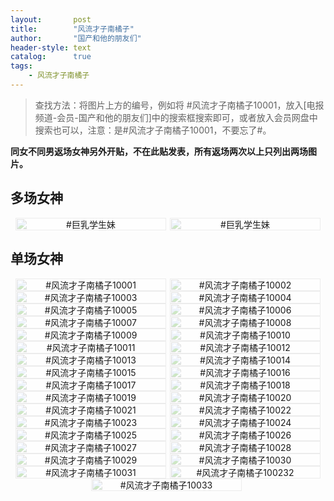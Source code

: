 ```yaml
---
layout:       post
title:        "风流才子南橘子"
author:       "国产和他的朋友们"
header-style: text
catalog:      true
tags:
    - 风流才子南橘子
---
```


> 查找方法：将图片上方的编号，例如将 #风流才子南橘子10001，放入[电报频道-会员-国产和他的朋友们]中的搜索框搜索即可，或者放入会员网盘中搜索也可以，注意：是#风流才子南橘子10001，不要忘了#。

**同女不同男返场女神另外开贴，不在此贴发表，所有返场两次以上只列出两场图片。**

## 多场女神

<div style="display: flex; justify-content: center;">
    <div style="position: relative; width: 48%; margin-right: 1%;">
        <img src="https://tanhuawanrenmigroup.top/fengliucaizinanjuzi/fengliucaizinanjuzi20001.jpg" style="width: 100%;"/>
        <div style="position: absolute; top: 0; left: 0; width: 100%; text-align: center; background-color: rgba(255, 255, 255, 0.7); font-size: 14px;">
            #巨乳学生妹
        </div>
    </div>
    <div style="position: relative; width: 48%;">
        <img src="https://tanhuawanrenmigroup.top/fengliucaizinanjuzi/fengliucaizinanjuzi20002.jpg" style="width: 100%;"/>
        <div style="position: absolute; top: 0; left: 0; width: 100%; text-align: center; background-color: rgba(255, 255, 255, 0.7); font-size: 14px;">
            #巨乳学生妹
        </div>
    </div>
</div>

## 单场女神

<div style="display: flex; justify-content: center;">
    <div style="position: relative; width: 48%; margin-right: 1%;">
        <img src="https://tanhuawanrenmigroup.top/fengliucaizinanjuzi/fengliucaizinanjuzi10001.jpg" style="width: 100%;"/>
        <div style="position: absolute; top: 0; left: 0; width: 100%; text-align: center; background-color: rgba(255, 255, 255, 0.7); font-size: 14px;">
            #风流才子南橘子10001
        </div>
    </div>
    <div style="position: relative; width: 48%;">
        <img src="https://tanhuawanrenmigroup.top/fengliucaizinanjuzi/fengliucaizinanjuzi10002.jpg" style="width: 100%;"/>
        <div style="position: absolute; top: 0; left: 0; width: 100%; text-align: center; background-color: rgba(255, 255, 255, 0.7); font-size: 14px;">
            #风流才子南橘子10002
        </div>
    </div>
</div>

<div style="display: flex; justify-content: center;">
    <div style="position: relative; width: 48%; margin-right: 1%;">
        <img src="https://tanhuawanrenmigroup.top/fengliucaizinanjuzi/fengliucaizinanjuzi10003.jpg" style="width: 100%;"/>
        <div style="position: absolute; top: 0; left: 0; width: 100%; text-align: center; background-color: rgba(255, 255, 255, 0.7); font-size: 14px;">
            #风流才子南橘子10003
        </div>
    </div>
    <div style="position: relative; width: 48%;">
        <img src="https://tanhuawanrenmigroup.top/fengliucaizinanjuzi/fengliucaizinanjuzi10004.jpg" style="width: 100%;"/>
        <div style="position: absolute; top: 0; left: 0; width: 100%; text-align: center; background-color: rgba(255, 255, 255, 0.7); font-size: 14px;">
            #风流才子南橘子10004
        </div>
    </div>
</div>

<div style="display: flex; justify-content: center;">
    <div style="position: relative; width: 48%; margin-right: 1%;">
        <img src="https://tanhuawanrenmigroup.top/fengliucaizinanjuzi/fengliucaizinanjuzi10005.jpg" style="width: 100%;"/>
        <div style="position: absolute; top: 0; left: 0; width: 100%; text-align: center; background-color: rgba(255, 255, 255, 0.7); font-size: 14px;">
            #风流才子南橘子10005
        </div>
    </div>
    <div style="position: relative; width: 48%;">
        <img src="https://tanhuawanrenmigroup.top/fengliucaizinanjuzi/fengliucaizinanjuzi10006.jpg" style="width: 100%;"/>
        <div style="position: absolute; top: 0; left: 0; width: 100%; text-align: center; background-color: rgba(255, 255, 255, 0.7); font-size: 14px;">
            #风流才子南橘子10006
        </div>
    </div>
</div>

<div style="display: flex; justify-content: center;">
    <div style="position: relative; width: 48%; margin-right: 1%;">
        <img src="https://tanhuawanrenmigroup.top/fengliucaizinanjuzi/fengliucaizinanjuzi10007.jpg" style="width: 100%;"/>
        <div style="position: absolute; top: 0; left: 0; width: 100%; text-align: center; background-color: rgba(255, 255, 255, 0.7); font-size: 14px;">
            #风流才子南橘子10007
        </div>
    </div>
    <div style="position: relative; width: 48%;">
        <img src="https://tanhuawanrenmigroup.top/fengliucaizinanjuzi/fengliucaizinanjuzi10008.jpg" style="width: 100%;"/>
        <div style="position: absolute; top: 0; left: 0; width: 100%; text-align: center; background-color: rgba(255, 255, 255, 0.7); font-size: 14px;">
            #风流才子南橘子10008
        </div>
    </div>
</div>

<div style="display: flex; justify-content: center;">
    <div style="position: relative; width: 48%; margin-right: 1%;">
        <img src="https://tanhuawanrenmigroup.top/fengliucaizinanjuzi/fengliucaizinanjuzi10009.jpg" style="width: 100%;"/>
        <div style="position: absolute; top: 0; left: 0; width: 100%; text-align: center; background-color: rgba(255, 255, 255, 0.7); font-size: 14px;">
            #风流才子南橘子10009
        </div>
    </div>
    <div style="position: relative; width: 48%;">
        <img src="https://tanhuawanrenmigroup.top/fengliucaizinanjuzi/fengliucaizinanjuzi10010.jpg" style="width: 100%;"/>
        <div style="position: absolute; top: 0; left: 0; width: 100%; text-align: center; background-color: rgba(255, 255, 255, 0.7); font-size: 14px;">
            #风流才子南橘子10010
        </div>
    </div>
</div>

<div style="display: flex; justify-content: center;">
    <div style="position: relative; width: 48%; margin-right: 1%;">
        <img src="https://tanhuawanrenmigroup.top/fengliucaizinanjuzi/fengliucaizinanjuzi10011.jpg" style="width: 100%;"/>
        <div style="position: absolute; top: 0; left: 0; width: 100%; text-align: center; background-color: rgba(255, 255, 255, 0.7); font-size: 14px;">
            #风流才子南橘子10011
        </div>
    </div>
    <div style="position: relative; width: 48%;">
        <img src="https://tanhuawanrenmigroup.top/fengliucaizinanjuzi/fengliucaizinanjuzi10012.jpg" style="width: 100%;"/>
        <div style="position: absolute; top: 0; left: 0; width: 100%; text-align: center; background-color: rgba(255, 255, 255, 0.7); font-size: 14px;">
            #风流才子南橘子10012
        </div>
    </div>
</div>

<div style="display: flex; justify-content: center;">
    <div style="position: relative; width: 48%; margin-right: 1%;">
        <img src="https://tanhuawanrenmigroup.top/fengliucaizinanjuzi/fengliucaizinanjuzi10013.jpg" style="width: 100%;"/>
        <div style="position: absolute; top: 0; left: 0; width: 100%; text-align: center; background-color: rgba(255, 255, 255, 0.7); font-size: 14px;">
            #风流才子南橘子10013
        </div>
    </div>
    <div style="position: relative; width: 48%;">
        <img src="https://tanhuawanrenmigroup.top/fengliucaizinanjuzi/fengliucaizinanjuzi10014.jpg" style="width: 100%;"/>
        <div style="position: absolute; top: 0; left: 0; width: 100%; text-align: center; background-color: rgba(255, 255, 255, 0.7); font-size: 14px;">
            #风流才子南橘子10014
        </div>
    </div>
</div>

<div style="display: flex; justify-content: center;">
    <div style="position: relative; width: 48%; margin-right: 1%;">
        <img src="https://tanhuawanrenmigroup.top/fengliucaizinanjuzi/fengliucaizinanjuzi10015.jpg" style="width: 100%;"/>
        <div style="position: absolute; top: 0; left: 0; width: 100%; text-align: center; background-color: rgba(255, 255, 255, 0.7); font-size: 14px;">
            #风流才子南橘子10015
        </div>
    </div>
    <div style="position: relative; width: 48%;">
        <img src="https://tanhuawanrenmigroup.top/fengliucaizinanjuzi/fengliucaizinanjuzi10016.jpg" style="width: 100%;"/>
        <div style="position: absolute; top: 0; left: 0; width: 100%; text-align: center; background-color: rgba(255, 255, 255, 0.7); font-size: 14px;">
            #风流才子南橘子10016
        </div>
    </div>
</div>

<div style="display: flex; justify-content: center;">
    <div style="position: relative; width: 48%; margin-right: 1%;">
        <img src="https://tanhuawanrenmigroup.top/fengliucaizinanjuzi/fengliucaizinanjuzi10017.jpg" style="width: 100%;"/>
        <div style="position: absolute; top: 0; left: 0; width: 100%; text-align: center; background-color: rgba(255, 255, 255, 0.7); font-size: 14px;">
            #风流才子南橘子10017
        </div>
    </div>
    <div style="position: relative; width: 48%;">
        <img src="https://tanhuawanrenmigroup.top/fengliucaizinanjuzi/fengliucaizinanjuzi10018.jpg" style="width: 100%;"/>
        <div style="position: absolute; top: 0; left: 0; width: 100%; text-align: center; background-color: rgba(255, 255, 255, 0.7); font-size: 14px;">
            #风流才子南橘子10018
        </div>
    </div>
</div>

<div style="display: flex; justify-content: center;">
    <div style="position: relative; width: 48%; margin-right: 1%;">
        <img src="https://tanhuawanrenmigroup.top/fengliucaizinanjuzi/fengliucaizinanjuzi10019.jpg" style="width: 100%;"/>
        <div style="position: absolute; top: 0; left: 0; width: 100%; text-align: center; background-color: rgba(255, 255, 255, 0.7); font-size: 14px;">
            #风流才子南橘子10019
        </div>
    </div>
    <div style="position: relative; width: 48%;">
        <img src="https://tanhuawanrenmigroup.top/fengliucaizinanjuzi/fengliucaizinanjuzi10020.jpg" style="width: 100%;"/>
        <div style="position: absolute; top: 0; left: 0; width: 100%; text-align: center; background-color: rgba(255, 255, 255, 0.7); font-size: 14px;">
            #风流才子南橘子10020
        </div>
    </div>
</div>

<div style="display: flex; justify-content: center;">
    <div style="position: relative; width: 48%; margin-right: 1%;">
        <img src="https://tanhuawanrenmigroup.top/fengliucaizinanjuzi/fengliucaizinanjuzi10021.jpg" style="width: 100%;"/>
        <div style="position: absolute; top: 0; left: 0; width: 100%; text-align: center; background-color: rgba(255, 255, 255, 0.7); font-size: 14px;">
            #风流才子南橘子10021
        </div>
    </div>
    <div style="position: relative; width: 48%;">
        <img src="https://tanhuawanrenmigroup.top/fengliucaizinanjuzi/fengliucaizinanjuzi10022.jpg" style="width: 100%;"/>
        <div style="position: absolute; top: 0; left: 0; width: 100%; text-align: center; background-color: rgba(255, 255, 255, 0.7); font-size: 14px;">
            #风流才子南橘子10022
        </div>
    </div>
</div>

<div style="display: flex; justify-content: center;">
    <div style="position: relative; width: 48%; margin-right: 1%;">
        <img src="https://tanhuawanrenmigroup.top/fengliucaizinanjuzi/fengliucaizinanjuzi10023.jpg" style="width: 100%;"/>
        <div style="position: absolute; top: 0; left: 0; width: 100%; text-align: center; background-color: rgba(255, 255, 255, 0.7); font-size: 14px;">
            #风流才子南橘子10023
        </div>
    </div>
    <div style="position: relative; width: 48%;">
        <img src="https://tanhuawanrenmigroup.top/fengliucaizinanjuzi/fengliucaizinanjuzi10024.jpg" style="width: 100%;"/>
        <div style="position: absolute; top: 0; left: 0; width: 100%; text-align: center; background-color: rgba(255, 255, 255, 0.7); font-size: 14px;">
            #风流才子南橘子10024
        </div>
    </div>
</div>

<div style="display: flex; justify-content: center;">
    <div style="position: relative; width: 48%; margin-right: 1%;">
        <img src="https://tanhuawanrenmigroup.top/fengliucaizinanjuzi/fengliucaizinanjuzi10025.jpg" style="width: 100%;"/>
        <div style="position: absolute; top: 0; left: 0; width: 100%; text-align: center; background-color: rgba(255, 255, 255, 0.7); font-size: 14px;">
            #风流才子南橘子10025
        </div>
    </div>
	<div style="position: relative; width: 48%;">
        <img src="https://tanhuawanrenmigroup.top/fengliucaizinanjuzi/fengliucaizinanjuzi10026.jpg" style="width: 100%;"/>
        <div style="position: absolute; top: 0; left: 0; width: 100%; text-align: center; background-color: rgba(255, 255, 255, 0.7); font-size: 14px;">
            #风流才子南橘子10026
        </div>
    </div>
</div>

<div style="display: flex; justify-content: center;">
    <div style="position: relative; width: 48%; margin-right: 1%;">
        <img src="https://tanhuawanrenmigroup.top/fengliucaizinanjuzi/fengliucaizinanjuzi10027.jpg" style="width: 100%;"/>
        <div style="position: absolute; top: 0; left: 0; width: 100%; text-align: center; background-color: rgba(255, 255, 255, 0.7); font-size: 14px;">
            #风流才子南橘子10027
        </div>
    </div>
	<div style="position: relative; width: 48%;">
        <img src="https://tanhuawanrenmigroup.top/fengliucaizinanjuzi/fengliucaizinanjuzi10028.jpg" style="width: 100%;"/>
        <div style="position: absolute; top: 0; left: 0; width: 100%; text-align: center; background-color: rgba(255, 255, 255, 0.7); font-size: 14px;">
            #风流才子南橘子10028
        </div>
    </div>
</div>

<div style="display: flex; justify-content: center;">
    <div style="position: relative; width: 48%; margin-right: 1%;">
        <img src="https://tanhuawanrenmigroup.top/fengliucaizinanjuzi/fengliucaizinanjuzi10029.jpg" style="width: 100%;"/>
        <div style="position: absolute; top: 0; left: 0; width: 100%; text-align: center; background-color: rgba(255, 255, 255, 0.7); font-size: 14px;">
            #风流才子南橘子10029
        </div>
    </div>
	<div style="position: relative; width: 48%;">
        <img src="https://tanhuawanrenmigroup.top/fengliucaizinanjuzi/fengliucaizinanjuzi10030.jpg" style="width: 100%;"/>
        <div style="position: absolute; top: 0; left: 0; width: 100%; text-align: center; background-color: rgba(255, 255, 255, 0.7); font-size: 14px;">
            #风流才子南橘子10030
        </div>
    </div>
</div>

<div style="display: flex; justify-content: center;">
    <div style="position: relative; width: 48%; margin-right: 1%;">
        <img src="https://tanhuawanrenmigroup.top/fengliucaizinanjuzi/fengliucaizinanjuzi10031.jpg" style="width: 100%;"/>
        <div style="position: absolute; top: 0; left: 0; width: 100%; text-align: center; background-color: rgba(255, 255, 255, 0.7); font-size: 14px;">
            #风流才子南橘子10031
        </div>
    </div>
	<div style="position: relative; width: 48%;">
        <img src="https://tanhuawanrenmigroup.top/fengliucaizinanjuzi/fengliucaizinanjuzi10032.jpg" style="width: 100%;"/>
        <div style="position: absolute; top: 0; left: 0; width: 100%; text-align: center; background-color: rgba(255, 255, 255, 0.7); font-size: 14px;">
            #风流才子南橘子100232
        </div>
    </div>
</div>

<div style="display: flex; justify-content: center;">
    <div style="position: relative; width: 48%; margin-right: 1%;">
        <img src="https://tanhuawanrenmigroup.top/fengliucaizinanjuzi/fengliucaizinanjuzi10033.jpg" style="width: 100%;"/>
        <div style="position: absolute; top: 0; left: 0; width: 100%; text-align: center; background-color: rgba(255, 255, 255, 0.7); font-size: 14px;">
            #风流才子南橘子10033
        </div>
    </div>

</div>